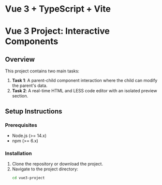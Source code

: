 # Vue 3 + TypeScript + Vite

# Vue 3 Project: Interactive Components

## Overview
This project contains two main tasks:
1. **Task 1**: A parent-child component interaction where the child can modify the parent's data.
2. **Task 2**: A real-time HTML and LESS code editor with an isolated preview section.

## Setup Instructions

### Prerequisites
- Node.js (>= 14.x)
- npm (>= 6.x)

### Installation
1. Clone the repository or download the project.
2. Navigate to the project directory:
   ```bash
   cd vue3-project

